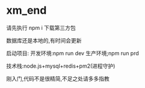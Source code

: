# xm_end
请先执行 npm i 下载第三方包

数据库还是本地的,有时间会更新

启动项目:
开发环境:npm run dev
生产环境;npm run prd

技术栈:node.js+mysql+redis+pm2(进程守护)

刚入门,代码不是很精简,不足之处请多多指教



